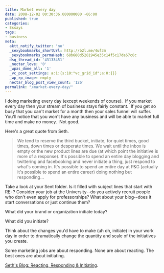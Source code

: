 ```yaml
---
title: Market every day
date: 2008-12-02 00:30:36.000000000 -06:00
published: true
categories:
- Essays
tags:
- business
meta:
  aktt_notify_twitter: 'no'
  _sexybookmarks_shortUrl: http://b2l.me/4uf3m
  _sexybookmarks_permaHash: 68b680d5201945e35c14f5c17da67c0c
  dsq_thread_id: '43133451'
  _nectar_love: '0'
  _wpas_done_all: '1'
  _vc_post_settings: a:1:{s:10:"vc_grid_id";a:0:{}}
  _wp_rp_image: empty
  nectar_blog_post_view_count: '126'
permalink: "/market-every-day/"
---
```

I doing marketing every day (except weekends of course).  If you market every day then your stream of business stays fairly constant.  If you get so busy that you can't market for a month then your sales funnel will suffer.  You'll notice that you won't have any business and will be able to market full time and make no money.  Not good.

Here's a great quote from Seth.
>We tend to reserve the third bucket, initiate, for quiet times, good times, down times or desperate times. We wait until the inbox is empty or the new product lines are due (at which point the initiative is more of a response). It's possible to spend an entire day blogging and twittering and facebooking and never initiate a thing, just respond to what's coming in. It's possible to spend an entire day at P&amp;G (actually it's possible to spend an entire career) doing nothing but responding...

Take a look at your Sent folder. Is it filled with subject lines that start with RE: ? Consider your job at the University--do you actively recruit people who don't even apply for professorships? What about your blog--does it start conversations or just continue them?

What did your brand or organization initiate today?

What did you initiate?

Think about the changes you'd have to make (uh oh, initiate) in your work day in order to dramatically change the quantity and scale of the initiatives you create.

Some marketing jobs are about responding. None are about reacting. The best ones are about initiating.</blockquote>
<p><a href="http://sethgodin.typepad.com/seths_blog/2008/11/reacting-respon.html" rel="nofollow">Seth's Blog: Reacting, Responding &amp; Initiating</a>.
